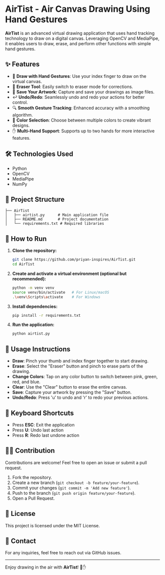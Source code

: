 # AirTist - Air Canvas Drawing Using Hand Gestures

**AirTist** is an advanced virtual drawing application that uses hand tracking technology to draw on a digital canvas. Leveraging OpenCV and MediaPipe, it enables users to draw, erase, and perform other functions with simple hand gestures.

## ✨ Features

- 🎨 **Draw with Hand Gestures**: Use your index finger to draw on the virtual canvas.
- 🧽 **Eraser Tool**: Easily switch to eraser mode for corrections.
- 💾 **Save Your Artwork**: Capture and save your drawings as image files.
- ↩️ **Undo/Redo**: Seamlessly undo and redo your actions for better control.
- 🔍 **Smooth Gesture Tracking**: Enhanced accuracy with a smoothing algorithm.
- 🎨 **Color Selection**: Choose between multiple colors to create vibrant designs.
- ✋ **Multi-Hand Support**: Supports up to two hands for more interactive features.

## 🛠️ Technologies Used

- Python
- OpenCV
- MediaPipe
- NumPy

## 📂 Project Structure

```
├── AirTist
│   ├── airtist.py      # Main application file
│   ├── README.md       # Project documentation
│   └── requirements.txt # Required libraries
```

## 🚀 How to Run

1. **Clone the repository:**

    ```bash
    git clone https://github.com/priyan-inspires/AirTist.git
    cd AirTist
    ```

2. **Create and activate a virtual environment (optional but recommended):**

    ```bash
    python -m venv venv
    source venv/bin/activate   # For Linux/macOS
    .\venv\Scripts\activate    # For Windows
    ```

3. **Install dependencies:**

    ```bash
    pip install -r requirements.txt
    ```

4. **Run the application:**

    ```bash
    python airtist.py
    ```

## 📸 Usage Instructions

- **Draw**: Pinch your thumb and index finger together to start drawing.
- **Erase**: Select the "Eraser" button and pinch to erase parts of the drawing.
- **Change Colors**: Tap on any color button to switch between pink, green, red, and blue.
- **Clear**: Use the "Clear" button to erase the entire canvas.
- **Save**: Capture your artwork by pressing the "Save" button.
- **Undo/Redo**: Press 'u' to undo and 'r' to redo your previous actions.

## 📌 Keyboard Shortcuts

- Press **ESC**: Exit the application
- Press **U**: Undo last action
- Press **R**: Redo last undone action

## 🧑‍💻 Contribution

Contributions are welcome! Feel free to open an issue or submit a pull request.

1. Fork the repository.
2. Create a new branch (`git checkout -b feature/your-feature`).
3. Commit your changes (`git commit -m 'Add new feature'`).
4. Push to the branch (`git push origin feature/your-feature`).
5. Open a Pull Request.

## 📃 License

This project is licensed under the MIT License.

## 📧 Contact

For any inquiries, feel free to reach out via GitHub issues.

---

Enjoy drawing in the air with **AirTist**! 🎨✋

